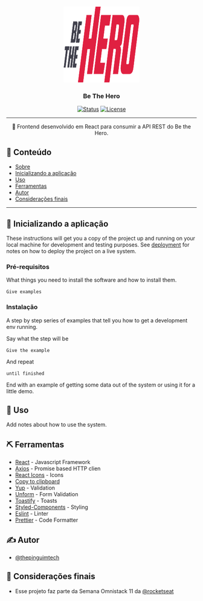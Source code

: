 <p align="center">
  <a href="" rel="noopener">
 <img width=200px height=200px src="../frontend/src/assets/logo.svg" alt="Project logo"></a>
</p>

<h3 align="center">Be The Hero</h3>

<div align="center">

[![Status](https://img.shields.io/badge/status-active-success.svg)]()
[![License](https://img.shields.io/badge/license-MIT-blue.svg)](/LICENSE)

</div>

---

<p align="center">🧐 Frontend desenvolvido em React para consumir a API REST do Be the Hero.
    <br>
</p>

## 📝 Conteúdo

- [Sobre](#about)
- [Inicializando a aplicação](#getting_started)
- [Uso](#usage)
- [Ferramentas](#built_using)
- [Autor](#authors)
- [Considerações finais](#acknowledgement)
---

## 🏁 Inicializando a aplicação <a name = "getting_started"></a>

These instructions will get you a copy of the project up and running on your local machine for development and testing purposes. See [deployment](#deployment) for notes on how to deploy the project on a live system.

### Pré-requisitos

What things you need to install the software and how to install them.

```
Give examples
```

### Instalação

A step by step series of examples that tell you how to get a development env running.

Say what the step will be

```
Give the example
```

And repeat

```
until finished
```

End with an example of getting some data out of the system or using it for a little demo.


## 🎈 Uso <a name="usage"></a>

Add notes about how to use the system.

## ⛏️ Ferramentas <a name = "built_using"></a>

- [React](https://pt-br.reactjs.org/) - Javascript Framework
- [Axios](https://github.com/axios/axios) - Promise based HTTP clien
- [React Icons](https://react-icons.netlify.com/#/) - Icons
- [Copy to clipboard](https://www.npmjs.com/package/copy-to-clipboard)
- [Yup](https://github.com/jquense/yup) - Validation
- [Unform](https://unform.dev/guides/basic-form/) - Form Validation
- [Toastify](https://fkhadra.github.io/react-toastify/) - Toasts
- [Styled-Components](https://styled-components.com/) - Styling
- [Eslint](https://eslint.org/) - Linter
- [Prettier](https://prettier.io/) - Code Formatter


## ✍️ Autor <a name = "authors"></a>

- [@thepinguimtech](https://github.com/thepinguimtech)

## 🎉 Considerações finais <a name = "acknowledgement"></a>

- Esse projeto faz parte da Semana Omnistack 11 da [@rocketseat](https://rocketseat.com.br/)
